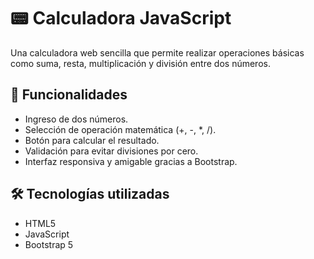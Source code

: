 # 📟 Calculadora JavaScript

Una calculadora web sencilla que permite realizar operaciones básicas como suma, resta, multiplicación y división entre dos números.

## 🚀 Funcionalidades

- Ingreso de dos números.
- Selección de operación matemática (+, -, *, /).
- Botón para calcular el resultado.
- Validación para evitar divisiones por cero.
- Interfaz responsiva y amigable gracias a Bootstrap.

## 🛠 Tecnologías utilizadas

- HTML5
- JavaScript
- Bootstrap 5
